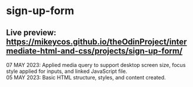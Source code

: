 # sign-up-form
Live preview: <https://mikeycos.github.io/theOdinProject/intermediate-html-and-css/projects/sign-up-form/>
---
07 MAY 2023: Applied media query to support desktop screen size, focus style applied for inputs, and linked JavaScript file.    
05 MAY 2023: Basic HTML structure, styles, and content created.  